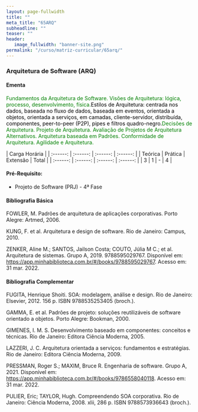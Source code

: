 ```yaml
---
layout: page-fullwidth
title: ""
meta_title: "65ARQ"
subheadline: ""
teaser: ""
header:
   image_fullwidth: "banner-site.png"
permalink: "/curso/matriz-curricular/65arq/"
---
```


### **Arquitetura de Software (ARQ)**

#### **Ementa**

<class style="color: green">Fundamentos da Arquitetura de Software. Visões de Arquitetura: lógica, processo, desenvolvimento, física.</class><class style="color: black">Estilos de Arquitetura: centrada nos dados, baseada no fluxo de dados, baseada em eventos, orientada a objetos, orientada a serviços, em camadas, cliente-servidor, distribuída, componentes, peer-to-peer (P2P), pipes e filtros quadro-negro.</class><class style="color: green">Decisões de Arquitetura. Projeto de Arquitetura. Avaliação de Projetos de Arquitetura Alternativos. Arquitetura baseada em Padrões. Conformidade de Arquitetura. Agilidade e Arquitetura.</class>

| Carga Horária | 
| :------: | :------: | :------: | :------: |
| Teórica | Prática | Extensão | Total |
| :------: | :------: | :------: | :------: |
| 3 | 1 | - | 4 |

#### **Pré-Requisito:**

- Projeto de Software (PRJ) - 4ª Fase

#### **Bibliografia Básica**

FOWLER, M. Padrões de arquitetura de aplicações corporativas. Porto Alegre: Artmed, 2006. 

KUNG, F. et al. Arquitetura e design de software. Rio de Janeiro: Campus, 2010. 

ZENKER, Aline M.; SANTOS, Jailson Costa; COUTO, Júlia M C.; et al. Arquitetura de sistemas. Grupo A, 2019. 9788595029767. Disponível em: https://app.minhabiblioteca.com.br/#/books/9788595029767. Acesso em: 31 mar. 2022. 

#### **Bibliografia Complementar**

FUGITA, Henrique Shoiti. SOA: modelagem, análise e design. Rio de Janeiro: Elsevier, 2012. 156 p. ISBN 9788535253405 (broch.). 

GAMMA, E. et al. Padrões de projeto: soluções reutilizáveis de software orientado a objetos. Porto Alegre: Bookman, 2000. 

GIMENES, I. M. S. Desenvolvimento baseado em componentes: conceitos e técnicas. Rio de Janeiro: Editora Ciência Moderna, 2005. 

LAZZERI, J. C. Arquitetura orientada a serviços: fundamentos e estratégias. Rio de Janeiro: Editora Ciência Moderna, 2009. 

PRESSMAN, Roger S.; MAXIM, Bruce R. Engenharia de software. Grupo A, 2021. Disponível em: https://app.minhabiblioteca.com.br/#/books/9786558040118. Acesso em: 31 mar. 2022. 

PULIER, Eric; TAYLOR, Hugh. Compreendendo SOA corporativa. Rio de Janeiro: Ciência Moderna, 2008. xlii, 286 p. ISBN 9788573936643 (broch.). 